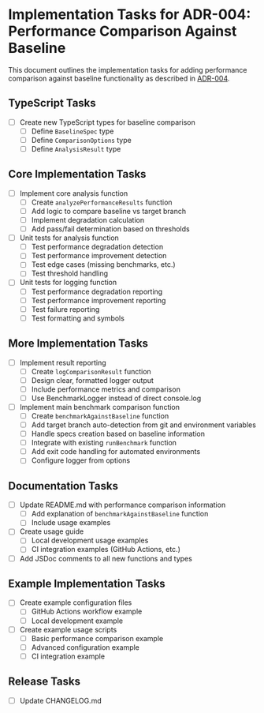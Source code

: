 # Implementation Tasks for ADR-004: Performance Comparison Against Baseline

This document outlines the implementation tasks for adding performance comparison against baseline functionality as described in [ADR-004](./adr-004-ci-integration.en.md).


## TypeScript Tasks

- [ ] Create new TypeScript types for baseline comparison
  - [ ] Define `BaselineSpec` type
  - [ ] Define `ComparisonOptions` type
  - [ ] Define `AnalysisResult` type

## Core Implementation Tasks

- [ ] Implement core analysis function
  - [ ] Create `analyzePerformanceResults` function
  - [ ] Add logic to compare baseline vs target branch
  - [ ] Implement degradation calculation
  - [ ] Add pass/fail determination based on thresholds

- [ ] Unit tests for analysis function
  - [ ] Test performance degradation detection
  - [ ] Test performance improvement detection
  - [ ] Test edge cases (missing benchmarks, etc.)
  - [ ] Test threshold handling

- [ ] Unit tests for logging function
  - [ ] Test performance degradation reporting
  - [ ] Test performance improvement reporting
  - [ ] Test failure reporting
  - [ ] Test formatting and symbols

## More Implementation Tasks

- [ ] Implement result reporting
  - [ ] Create `logComparisonResult` function
  - [ ] Design clear, formatted logger output
  - [ ] Include performance metrics and comparison
  - [ ] Use BenchmarkLogger instead of direct console.log

- [ ] Implement main benchmark comparison function
  - [ ] Create `benchmarkAgainstBaseline` function
  - [ ] Add target branch auto-detection from git and environment variables
  - [ ] Handle specs creation based on baseline information
  - [ ] Integrate with existing `runBenchmark` function
  - [ ] Add exit code handling for automated environments
  - [ ] Configure logger from options

## Documentation Tasks

- [ ] Update README.md with performance comparison information
  - [ ] Add explanation of `benchmarkAgainstBaseline` function
  - [ ] Include usage examples

- [ ] Create usage guide
  - [ ] Local development usage examples
  - [ ] CI integration examples (GitHub Actions, etc.)

- [ ] Add JSDoc comments to all new functions and types

## Example Implementation Tasks

- [ ] Create example configuration files
  - [ ] GitHub Actions workflow example
  - [ ] Local development example

- [ ] Create example usage scripts
  - [ ] Basic performance comparison example
  - [ ] Advanced configuration example
  - [ ] CI integration example

## Release Tasks

- [ ] Update CHANGELOG.md

